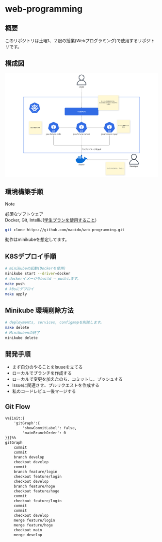 # web-programming
## 概要
このリポジトリは土曜1、２限の授業(Webプログラミング)で使用するリポジトリです。
## 構成図
![構成図](/images/fortune-service-structure.png)
## 環境構築手順
> [!NOTE]
> 必須なソフトウェア <br>
> Docker, Git, IntelliJ([学生プランを使用すること](https://blog.jetbrains.com/ja/2019/08/22/2105/))
```bash
git clone https://github.com/naoido/web-programming.git
```
動作はminikubeを想定してます。
## K8Sデプロイ手順
```bash
# minikubeの起動(Dockerを使用)
minikube start --driver=docker
# dockerイメージをbuild → pushします。
make push
# k8sにデプロイ
make apply
```
## Minikube 環境削除方法
```bash
# deployments, services, configmapを削除します。
make delete
# Minikubenの終了
minikube delete
```
## 開発手順
- まず自分のやることをIsuueを立てる
- ローカルでブランチを作成する
- ローカルで変更を加えたのち、コミットし、プッシュする
- Issueに関連させ、プルリクエストを作成する
- 私のコードレビュー後マージする
## Git Flow
```mermaid
%%{init:{
    'gitGraph':{
        'showCommitLabel': false,
        'mainBranchOrder': 0
}}}%%
gitGraph
    commit
    commit
    branch develop
    checkout develop
    commit
    branch feature/login
    checkout feature/login
    checkout develop
    branch feature/hoge
    checkout feature/hoge
    commit
    checkout feature/login
    commit
    commit
    checkout develop
    merge feature/login
    merge feature/hoge
    checkout main
    merge develop
```
